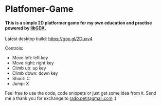 # Platfomer-Game
#### This is a simple 2D platformer game for my own education and practise powered by [libGDX](https://libgdx.badlogicgames.com/).
Latest desktop build: https://goo.gl/2Duxv4

Controls:

- Move left: left key
- Move right: right key
- Climb up: up key
- Climb down: down key
- Shoot: C
- Jump: X

Feel free to use the code, code snippets or just get some idea from it.
Send me a thank you for exchange to rado.peti@gmail.com :)

